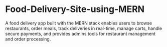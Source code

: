 # Food-Delivery-Site-using-MERN
A food delivery app built with the MERN stack enables users to browse restaurants, order meals, track deliveries in real-time, manage carts, handle secure payments, and provides admins tools for restaurant management and order processing.
